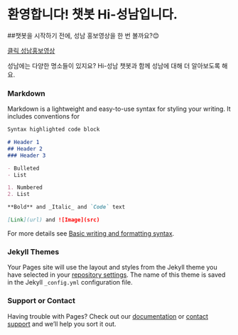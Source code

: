 # 환영합니다! 챗봇 Hi-성남입니다.

##챗봇을 시작하기 전에,
성남 홍보영상을 한 번 볼까요?😊


[클릭 성남홍보영상](https://www.youtube.com/watch?v=mS6qjsT9mEg) 


성남에는 다양한 명소들이 있지요?
Hi-성남 챗봇과 함께
성남에 대해 더 알아보도록 해요.

### Markdown

Markdown is a lightweight and easy-to-use syntax for styling your writing. It includes conventions for

```markdown
Syntax highlighted code block

# Header 1
## Header 2
### Header 3

- Bulleted
- List

1. Numbered
2. List

**Bold** and _Italic_ and `Code` text

[Link](url) and ![Image](src)
```

For more details see [Basic writing and formatting syntax](https://docs.github.com/en/github/writing-on-github/getting-started-with-writing-and-formatting-on-github/basic-writing-and-formatting-syntax).

### Jekyll Themes

Your Pages site will use the layout and styles from the Jekyll theme you have selected in your [repository settings](https://github.com/Donghwanim/Hisn/settings/pages). The name of this theme is saved in the Jekyll `_config.yml` configuration file.

### Support or Contact

Having trouble with Pages? Check out our [documentation](https://docs.github.com/categories/github-pages-basics/) or [contact support](https://support.github.com/contact) and we’ll help you sort it out.
